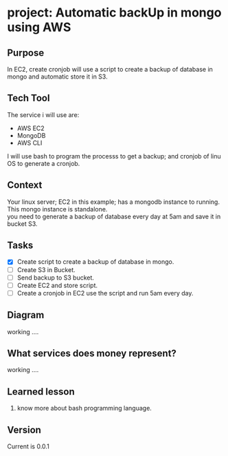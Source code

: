 # project: Automatic backUp in mongo using AWS
## Purpose
In EC2, create cronjob will use a script to create a backup of database in mongo and automatic store it in S3.

## Tech Tool
The service i will use are:
- AWS EC2
- MongoDB
- AWS CLI

I will use bash to program the processs to get a backup; and cronjob of linu OS to generate a cronjob.

## Context
Your linux server; EC2 in this example; has a mongodb instance to running. This mongo instance is standalone. <br>
you need to generate a backup of database every day at 5am and save it in bucket S3.

## Tasks
- [X] Create script to create a backup of database in mongo.
- [ ] Create S3 in Bucket.
- [ ] Send backup to S3 bucket.
- [ ] Create EC2 and store script.
- [ ] Create a cronjob in EC2 use the script and run 5am every day.

## Diagram

working ....

## What services does money represent?

working ....

## Learned lesson

1) know more about bash programming language.

## Version
Current is 0.0.1
